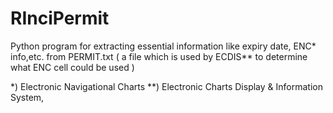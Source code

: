 # RInciPermit

Python program for extracting essential information like expiry date, ENC* info,etc. from PERMIT.txt 
( a file which is used by ECDIS** to determine what ENC cell could be used )

*) Electronic Navigational Charts
**) Electronic Charts Display & Information System, 
